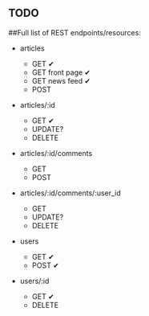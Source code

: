 TODO
----------

##Full list of REST endpoints/resources:

+ articles
    + GET ✔
    + GET front page ✔
    + GET news feed ✔
    + POST
+ articles/:id
    + GET ✔
    + UPDATE?
    + DELETE
+ articles/:id/comments
    + GET
    + POST
+ articles/:id/comments/:user_id
    + GET
    + UPDATE?
    + DELETE
    
+ users
    + GET ✔
    + POST ✔
+ users/:id
    + GET ✔
    + DELETE